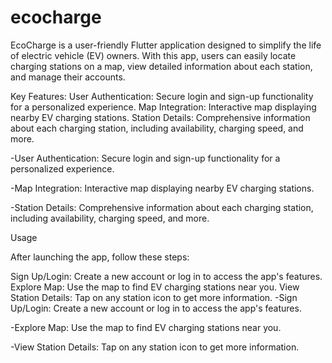 # ecocharge

EcoCharge is a user-friendly Flutter application designed to simplify the life of electric vehicle (EV) owners. With this app, users can easily locate charging stations on a map, view detailed information about each station, and manage their accounts.

Key Features:
User Authentication: Secure login and sign-up functionality for a personalized experience.
Map Integration: Interactive map displaying nearby EV charging stations.
Station Details: Comprehensive information about each charging station, including availability, charging speed, and more.

-User Authentication: Secure login and sign-up functionality for a personalized experience.

-Map Integration: Interactive map displaying nearby EV charging stations.

-Station Details: Comprehensive information about each charging station, including availability, charging speed, and more.



Usage

After launching the app, follow these steps:

Sign Up/Login: Create a new account or log in to access the app's features.
Explore Map: Use the map to find EV charging stations near you.
View Station Details: Tap on any station icon to get more information.
-Sign Up/Login: Create a new account or log in to access the app's features.

-Explore Map: Use the map to find EV charging stations near you.

-View Station Details: Tap on any station icon to get more information.
